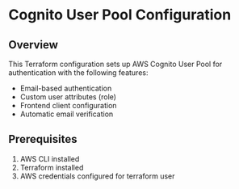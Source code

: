 # Cognito User Pool Configuration

## Overview
This Terraform configuration sets up AWS Cognito User Pool for authentication with the following features:
- Email-based authentication
- Custom user attributes (role)
- Frontend client configuration
- Automatic email verification

## Prerequisites
1. AWS CLI installed
2. Terraform installed
3. AWS credentials configured for terraform user
